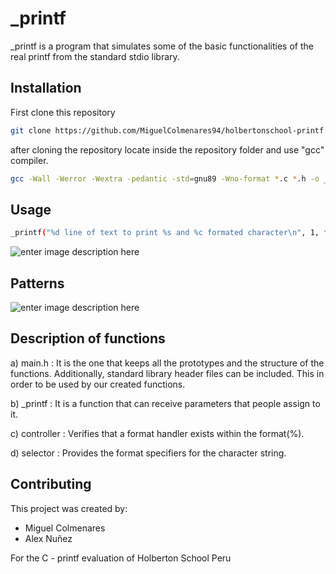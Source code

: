 # _printf

_printf is a program that simulates some of the basic functionalities of the real printf from the standard stdio library. 

## Installation

First clone this repository 

```bash
git clone https://github.com/MiguelColmenares94/holbertonschool-printf
```
after cloning the repository locate inside the repository folder and use "gcc" compiler.

```bash
gcc -Wall -Werror -Wextra -pedantic -std=gnu89 -Wno-format *.c *.h -o _printf
```

## Usage
```bash 
_printf("%d line of text to print %s and %c formated character\n", 1, followed by a formated string, a);
```

![enter image description here](https://microchipdeveloper.com/local--files/tls2101:printf/printf2.png)

## Patterns
![enter image description here](https://www.researchgate.net/profile/Rama-M-A/publication/277143759/figure/fig1/AS:654774466789377@1533121806186/Format-Specifiers-for-scanf-Every-variable-in-the-variable-list-must-match-the.png)

## Description of functions

a) main.h : It is the one that keeps all the prototypes and the structure of the functions. Additionally, standard library header files can be included. This in order to be used by our created functions.

b) _printf : It is a function that can receive parameters that people assign to it.

c) controller : Verifies that a format handler exists within the format(%).

d) selector : Provides the format specifiers for the character string.

## Contributing

This project was created by:

- Miguel Colmenares
- Alex Nuñez

For the C - printf evaluation of Holberton School Peru
